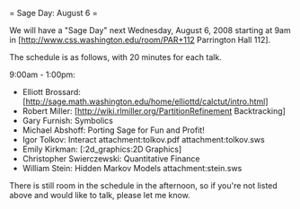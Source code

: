 = Sage Day: August 6 =

We will have a "Sage Day" next Wednesday, August 6, 2008 starting
at 9am in [http://www.css.washington.edu/room/PAR+112 Parrington Hall 112].

The schedule is as follows, with 20 minutes for each talk.

9:00am - 1:00pm:
 * Elliott Brossard: [http://sage.math.washington.edu/home/elliottd/calctut/intro.html]
 * Robert Miller: [http://wiki.rlmiller.org/PartitionRefinement Backtracking]
 * Gary Furnish: Symbolics
 * Michael Abshoff: Porting Sage for Fun and Profit!
 * Igor Tolkov: Interact attachment:tolkov.pdf attachment:tolkov.sws
 * Emily Kirkman: [:2d_graphics:2D Graphics]
 * Christopher Swierczewski: Quantitative Finance
 * William Stein: Hidden Markov Models attachment:stein.sws




There is still room in the schedule in the afternoon, so if you're not listed above and would like to talk, please let me know.
